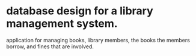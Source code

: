 # database design for a library management system.
<p> application for managing books, library members, the books the members borrow, and fines that are involved. <p>
  
